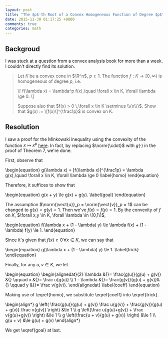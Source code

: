 ```yaml
---
layout: post
title: "The $p$-th Root of a Convex Homogeneous Function of Degree $p$"
date: 2015-11-30 01:17:25 +0800
comments: true
categories: math
---
```


Backgroud
---

I was stuck at a question from a convex analysis book for more than a
week.  I couldn't directly find its solution.

> Let $K$ be a convex cone in $\R^n$, $p \ge 1$.  The function $f: K
> \to [0,\infty)$ is homogeneous of degree $p$, i.e.
>
> \\[
>   f(\lambda x) = \lambda^p f(x),\quad \forall x \in K, \forall
>   \lambda \ge 0.
> \\]
>
> Suppose also that $f(x) > 0 \,\forall x \in K \setminus \\{x\\}$.
> Show that $g(x) := \[f(x)\]^{\frac1p}$ is convex on K.

Resolution
---

I saw a proof for the Minkowski inequality using the convexity of the
function $x \mapsto x^p$ [here][src].  In fact, by replacing
$\norm{\cdot}$ with $g(\cdot)$ in the proof of Theorem 7, we're done.

First, observe that

<div class="myeqn">
\begin{equation}
  g(\lambda x) = [f(\lambda x)]^{\frac1p} = \lambda g(x),\quad \forall
  x \in K, \forall \lambda \ge 0
  \label{homo}
\end{equation}
</div>

Therefore, it suffices to show that

\begin{equation}
  g(x + y) \le g(x) + g(y).
  \label{goal}
\end{equation}

The assumption <span class="myeqn" markdown="0">$\norm{\vect{u}}_p =
\norm{\vect{v}}_p = 1$</span> can be changed to <span class="myeqn"
markdown="0">$g(x) = g(y) = 1$</span>.  Then we've <span class="myeqn"
markdown="0">$f(x) = f(y) = 1$</span>.  By the convexity of $f$ on
$K$, $\forall x,y \in K, \forall \lambda \in \[0,1\]$,

<div class="myeqn">
\begin{equation}
  f(\lambda x + (1 - \lambda) y) \le \lambda f(x) + (1 - \lambda)
  f(y) \le 1.
\end{equation}
</div>

Since it's given that $f(x) \ge 0 \,\forall x \in K$, we can say that

\begin{equation}
  g(\lambda x + (1 - \lambda) y) \le 1.
  \label{trick}
\end{equation}

Finally, for any $u,v \in K$, we let

<div class="myeqn">
\begin{equation}
  \begin{alignedat}{2}
    \lambda &{}= \frac{g(u)}{g(u) + g(v)} &{} \qquad x &{}= \frac
    u{g(u)} \\
    1 - \lambda &{}= \frac{g(v)}{g(u) + g(v)}&{} \qquad y &{}= \frac
    v{g(v)}.
  \end{alignedat}
  \label{coeff}
\end{equation}
</div>

Making use of \eqref{homo}, we substitute \eqref{coeff} into
\eqref{trick}.

<div class="myeqn">
\begin{align*}
  g \left( \frac{g(u)}{g(u) + g(v)} \frac u{g(v)} + \frac{g(v)}{g(u) +
  g(v)} \frac v{g(v)} \right) &\le 1 \\
  g \left(\frac u{g(u)+g(v)} + \frac v{g(u)+g(v)} \right) &\le 1 \\
  g \left(\frac{u + v}{g(u) + g(v)} \right) &\le 1 \\
  g(u + v) &\le g(u) + g(v)
\end{align*}
</div>

We get \eqref{goal} at last.

[src]: http://math.bard.edu/belk/math461/Inequalities.pdf
